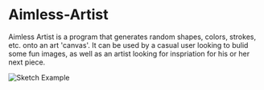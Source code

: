 # Aimless-Artist

Aimless Artist is a program that generates random shapes, colors, strokes, etc. onto an art 'canvas'. It can be used by a casual user looking to bulid some fun images, as well as an artist looking for inspriation for his or her next piece.

![Sketch Example](http://github.com/jaredentin/Aimless-Artist/Saved%Images/Aimless_Artist_Sketch.png?raw=true "Sketch Example")
